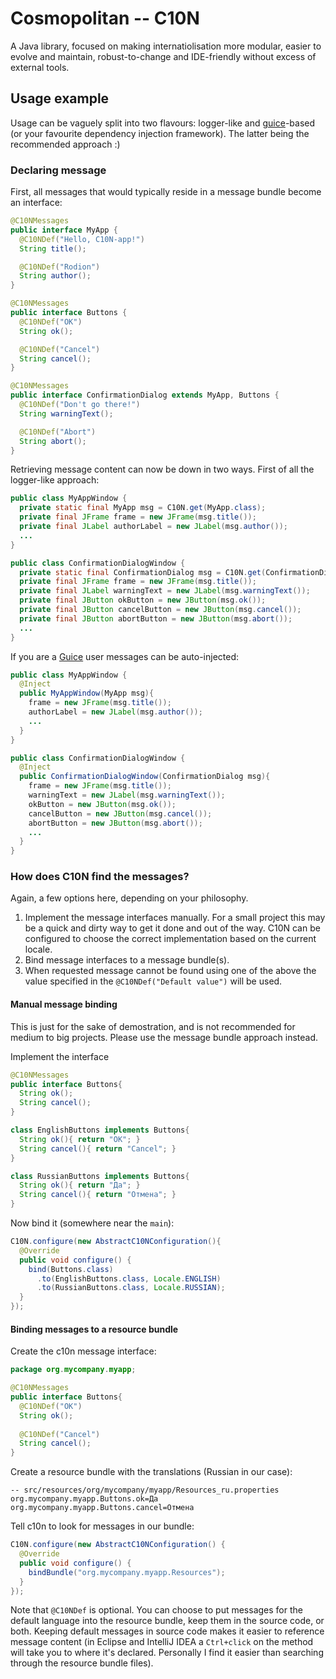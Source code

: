 Cosmopolitan -- C10N
====================

A Java library, focused on making internatiolisation more modular, easier
to evolve and maintain, robust-to-change and IDE-friendly without excess of
external tools.

Usage example
-------------

Usage can be vaguely split into two flavours: logger-like and [guice][guice]-based (or your favourite dependency injection framework). The latter being the recommended approach :)

### Declaring message

First, all messages that would typically reside in a message bundle become an interface:

```java
@C10NMessages
public interface MyApp {
  @C10NDef("Hello, C10N-app!")
  String title();

  @C10NDef("Rodion")
  String author();
}

@C10NMessages
public interface Buttons {
  @C10NDef("OK")
  String ok();

  @C10NDef("Cancel")
  String cancel();
}

@C10NMessages
public interface ConfirmationDialog extends MyApp, Buttons {
  @C10NDef("Don't go there!")
  String warningText();

  @C10NDef("Abort")
  String abort();
}
```

Retrieving message content can now be down in two ways. First of all the logger-like approach:

```java
public class MyAppWindow {
  private static final MyApp msg = C10N.get(MyApp.class);
  private final JFrame frame = new JFrame(msg.title());
  private final JLabel authorLabel = new JLabel(msg.author());
  ...
}

public class ConfirmationDialogWindow {
  private static final ConfirmationDialog msg = C10N.get(ConfirmationDialog.class);
  private final JFrame frame = new JFrame(msg.title());
  private final JLabel warningText = new JLabel(msg.warningText());
  private final JButton okButton = new JButton(msg.ok());
  private final JButton cancelButton = new JButton(msg.cancel());
  private final JButton abortButton = new JButton(msg.abort());
  ...
}
```

If you are a [Guice][guice] user messages can be auto-injected:

```java
public class MyAppWindow {
  @Inject
  public MyAppWindow(MyApp msg){
    frame = new JFrame(msg.title());
    authorLabel = new JLabel(msg.author());
    ...
  }
}

public class ConfirmationDialogWindow {
  @Inject
  public ConfirmationDialogWindow(ConfirmationDialog msg){
    frame = new JFrame(msg.title());
    warningText = new JLabel(msg.warningText());
    okButton = new JButton(msg.ok());
    cancelButton = new JButton(msg.cancel());
    abortButton = new JButton(msg.abort());
    ...
  }
}
```

### How does C10N find the messages?

Again, a few options here, depending on your philosophy.

1. Implement the message interfaces manually.
   For a small project this may be a quick and dirty way to get it
   done and out of the way. C10N can be configured to choose the
   correct implementation based on the current locale.
2. Bind message interfaces to a message bundle(s).
3. When requested message cannot be found using one of the above
   the value specified in the `@C10NDef("Default value")` will be
   used.

#### Manual message binding 

This is just for the sake of demostration, and is not recommended 
for medium to big projects. Please use the message bundle approach instead.

Implement the interface

```java
@C10NMessages
public interface Buttons{
  String ok();
  String cancel();
}

class EnglishButtons implements Buttons{
  String ok(){ return "OK"; }
  String cancel(){ return "Cancel"; }
}

class RussianButtons implements Buttons{
  String ok(){ return "Да"; }
  String cancel(){ return "Отмена"; }
}
```

Now bind it (somewhere near the `main`):

```java
C10N.configure(new AbstractC10NConfiguration(){
  @Override
  public void configure() {
    bind(Buttons.class)
      .to(EnglishButtons.class, Locale.ENGLISH)
      .to(RussianButtons.class, Locale.RUSSIAN);
  }
});
```

#### Binding messages to a resource bundle

Create the c10n message interface:

```java
package org.mycompany.myapp;

@C10NMessages
public interface Buttons{
  @C10NDef("OK")
  String ok();
  
  @C10NDef("Cancel")
  String cancel();
}
```

Create a resource bundle with the translations (Russian in our case):

```
-- src/resources/org/mycompany/myapp/Resources_ru.properties
org.mycompany.myapp.Buttons.ok=Да
org.mycompany.myapp.Buttons.cancel=Отмена
```

Tell c10n to look for messages in our bundle:

```java
C10N.configure(new AbstractC10NConfiguration() {
  @Override
  public void configure() {
    bindBundle("org.mycompany.myapp.Resources");
  }
});
```

Note that `@C10NDef` is optional. You can choose to put messages
for the default language into the resource bundle, keep them in
the source code, or both. Keeping default messages in source
code makes it easier to reference message content (in Eclipse
and IntelliJ IDEA a `Ctrl+click` on the method will take you
to where it's declared. Personally I find it easier than 
searching through the resource bundle files).

  [guice]: http://code.google.com/p/google-guice/  "Google Guice"